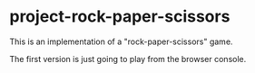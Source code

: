 # project-rock-paper-scissors

This is an implementation of a "rock-paper-scissors" game.

The first version is just going to play from the browser console.
